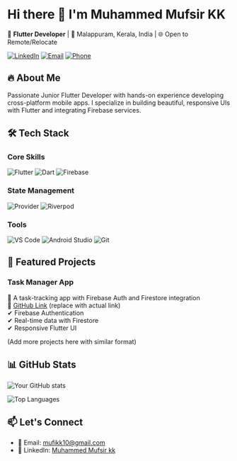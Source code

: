 
# Hi there 👋 I'm Muhammed Mufsir KK

🚀 **Flutter Developer** | 📍 Malappuram, Kerala, India | 🌐 Open to Remote/Relocate

[![LinkedIn](https://img.shields.io/badge/-LinkedIn-0A66C2?style=flat&logo=linkedin)](https://www.linkedin.com/in/your-profile)
[![Email](https://img.shields.io/badge/-Email-EA4335?style=flat&logo=gmail)](mailto:mufikk10@gmail.com)
[![Phone](https://img.shields.io/badge/-Phone-25D366?style=flat&logo=whatsapp)](tel:+919539993257)

## 🔥 About Me
Passionate Junior Flutter Developer with hands-on experience developing cross-platform mobile apps. I specialize in building beautiful, responsive UIs with Flutter and integrating Firebase services.

## 🛠️ Tech Stack

### Core Skills
![Flutter](https://img.shields.io/badge/-Flutter-02569B?style=flat&logo=flutter)
![Dart](https://img.shields.io/badge/-Dart-0175C2?style=flat&logo=dart)
![Firebase](https://img.shields.io/badge/-Firebase-FFCA28?style=flat&logo=firebase)

### State Management
![Provider](https://img.shields.io/badge/-Provider-4285F4?style=flat)
![Riverpod](https://img.shields.io/badge/-Riverpod-FF7043?style=flat)

### Tools
![VS Code](https://img.shields.io/badge/-VS_Code-007ACC?style=flat&logo=visual-studio-code)
![Android Studio](https://img.shields.io/badge/-Android_Studio-3DDC84?style=flat&logo=android-studio)
![Git](https://img.shields.io/badge/-Git-F05032?style=flat&logo=git)

## 🚀 Featured Projects

### Task Manager App
📌 A task-tracking app with Firebase Auth and Firestore integration  
🔗 [GitHub Link](#https://github.com/MUHAMMED-MUFSIR-KK/TASK-APP) (replace with actual link)  
✔ Firebase Authentication  
✔ Real-time data with Firestore  
✔ Responsive Flutter UI  

(Add more projects here with similar format)

## 📊 GitHub Stats

![Your GitHub stats](https://github-readme-stats.vercel.app/api?username=MUHAMMED-MUFSIR-KK&show_icons=true&theme=radical)

![Top Languages](https://github-readme-stats.vercel.app/api/top-langs/?username=MUHAMMED-MUFSIR-KK&layout=compact&theme=radical)

## 📫 Let's Connect
- 📧 Email: [mufikk10@gmail.com](mailto:mufikk10@gmail.com)
- 💼 LinkedIn: [Muhammed Mufsir kk](https://in.linkedin.com/in/muhammed-mufsir-kk-bb8607335?original_referer=https%3A%2F%2Fwww.linkedin.com%2F)


